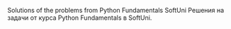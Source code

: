 Solutions of the problems from Python Fundamentals SoftUni 
Решения на задачи от курса Python Fundamentals в SoftUni.
